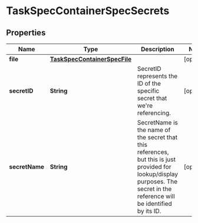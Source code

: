 
# TaskSpecContainerSpecSecrets

## Properties
Name | Type | Description | Notes
------------ | ------------- | ------------- | -------------
**file** | [**TaskSpecContainerSpecFile**](TaskSpecContainerSpecFile.md) |  |  [optional]
**secretID** | **String** | SecretID represents the ID of the specific secret that we&#39;re referencing.  |  [optional]
**secretName** | **String** | SecretName is the name of the secret that this references, but this is just provided for lookup/display purposes. The secret in the reference will be identified by its ID.  |  [optional]



